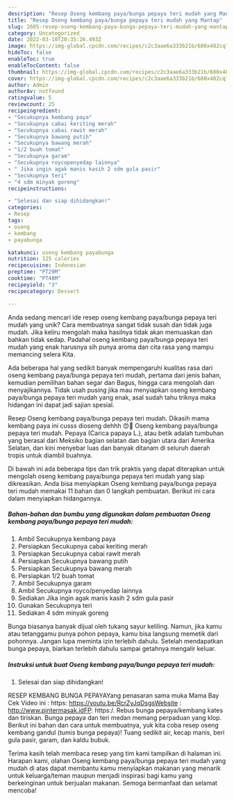 ```yaml
---
description: "Resep Oseng kembang paya/bunga pepaya teri mudah yang Mantap"
title: "Resep Oseng kembang paya/bunga pepaya teri mudah yang Mantap"
slug: 2605-resep-oseng-kembang-paya-bunga-pepaya-teri-mudah-yang-mantap
category: Uncategorized
date: 2022-03-10T20:35:26.493Z
image: https://img-global.cpcdn.com/recipes/c2c3aae6a333b21b/680x482cq70/oseng-kembang-payabunga-pepaya-teri-mudah-foto-resep-utama.jpg
hideToc: false
enableToc: true
enableTocContent: false
thumbnail: https://img-global.cpcdn.com/recipes/c2c3aae6a333b21b/680x482cq70/oseng-kembang-payabunga-pepaya-teri-mudah-foto-resep-utama.jpg
cover: https://img-global.cpcdn.com/recipes/c2c3aae6a333b21b/680x482cq70/oseng-kembang-payabunga-pepaya-teri-mudah-foto-resep-utama.jpg
author: Admin
authorAv: notfound
ratingvalue: 5
reviewcount: 25
recipeingredient:
- "Secukupnya kembang paya"
- "Secukupnya cabai keriting merah"
- "Secukupnya cabai rawit merah"
- "Secukupnya bawang putih"
- "Secukupnya bawang merah"
- "1/2 buah tomat"
- "Secukupnya garam"
- "Secukupnya roycopenyedap lainnya"
- " Jika ingin agak manis kasih 2 sdm gula pasir"
- "Secukupnya teri"
- "4 sdm minyak goreng"
recipeinstructions:

- "Selesai dan siap dihidangkan!"
categories:
- Resep
tags:
- oseng
- kembang
- payabunga

katakunci: oseng kembang payabunga 
nutrition: 125 calories
recipecuisine: Indonesian
preptime: "PT29M"
cooktime: "PT48M"
recipeyield: "3"
recipecategory: Dessert

---
```





Anda sedang mencari ide resep oseng kembang paya/bunga pepaya teri mudah yang unik? Cara membuatnya sangat tidak susah dan tidak juga mudah. Jika keliru mengolah maka hasilnya tidak akan memuaskan dan bahkan tidak sedap. Padahal oseng kembang paya/bunga pepaya teri mudah yang enak harusnya sih punya aroma dan cita rasa yang mampu memancing selera Kita.





Ada beberapa hal yang sedikit banyak mempengaruhi kualitas rasa dari oseng kembang paya/bunga pepaya teri mudah, pertama dari jenis bahan, kemudian pemilihan bahan segar dan Bagus, hingga cara mengolah dan menyajikannya. Tidak usah pusing jika mau menyiapkan oseng kembang paya/bunga pepaya teri mudah yang enak,      asal sudah tahu triknya maka hidangan ini dapat jadi sajian spesial.














Resep Oseng kembang paya/bunga pepaya teri mudah. Dikasih mama kembang paya ini cusss dioseng dehhh 😍🎉 Oseng kembang paya/bunga pepaya teri mudah. Pepaya (Carica papaya L.), atau betik adalah tumbuhan yang berasal dari Meksiko bagian selatan dan bagian utara dari Amerika Selatan, dan kini menyebar luas dan banyak ditanam di seluruh daerah tropis untuk diambil buahnya.






Di bawah ini ada beberapa tips dan trik praktis yang dapat diterapkan untuk mengolah oseng kembang paya/bunga pepaya teri mudah yang siap dikreasikan. Anda bisa menyiapkan Oseng kembang paya/bunga pepaya teri mudah memakai 11 bahan dan 0 langkah pembuatan. Berikut ini cara dalam menyiapkan hidangannya.

<!--inarticleads1-->

##### Bahan-bahan dan bumbu yang digunakan dalam pembuatan Oseng kembang paya/bunga pepaya teri mudah:

1. Ambil Secukupnya kembang paya
1. Persiapkan Secukupnya cabai keriting merah
1. Persiapkan Secukupnya cabai rawit merah
1. Persiapkan Secukupnya bawang putih
1. Persiapkan Secukupnya bawang merah
1. Persiapkan 1/2 buah tomat
1. Ambil Secukupnya garam
1. Ambil Secukupnya royco/penyedap lainnya
1. Sediakan  Jika ingin agak manis kasih 2 sdm gula pasir
1. Gunakan Secukupnya teri
1. Sediakan 4 sdm minyak goreng


Bunga biasanya banyak dijual oleh tukang sayur keliling. Namun, jika kamu atau tetanggamu punya pohon pepaya, kamu bisa langsung memetik dari pohonnya. Jangan lupa meminta izin terlebih dahulu. Setelah mendapatkan bunga pepaya, biarkan terlebih dahulu sampai getahnya mengalir keluar. 

<!--inarticleads2-->

##### Instruksi untuk buat Oseng kembang paya/bunga pepaya teri mudah:


1. Selesai dan siap dihidangkan!

RESEP KEMBANG BUNGA PEPAYAYang penasaran sama muka Mama Bay Cek Video ini : https: https://youtu.be/RcrZyJqDsgsWebsite : http://www.pintermasak.idFP: https:/. Rebus bunga pepaya/kembang kates dan tiriskan. Bunga pepaya dan teri medan memang perpaduan yang klop. Berikut ini bahan dan cara untuk membuatnya, yuk kita coba resep oseng kembang gandul (tumis bunga pepaya)! Tuang sedikit air, kecap manis, beri gula pasir, garam, dan kaldu bubuk. 

Terima kasih telah membaca resep yang tim kami tampilkan di halaman ini. Harapan kami, olahan Oseng kembang paya/bunga pepaya teri mudah yang mudah di atas dapat membantu kamu menyiapkan makanan yang menarik untuk keluarga/teman maupun menjadi inspirasi bagi kamu yang berkeinginan untuk berjualan makanan. Semoga bermanfaat dan selamat mencoba!
